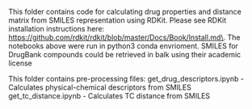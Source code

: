 
This folder contains code for calculating drug properties and distance matrix from SMILES representation using RDKit.
Please see RDKit installation instructions here: https://github.com/rdkit/rdkit/blob/master/Docs/Book/Install.md\.
The notebooks above were run in python3 conda envrioment.
SMILES for DrugBank compounds could be retrieved in balk using their academic license

This folder contains pre-processing files:
get_drug_descriptors.ipynb - Calculates physical-chemical descriptors from SMILES  
get_tc_distance.ipynb - Calculates TC distance from SMILES  


